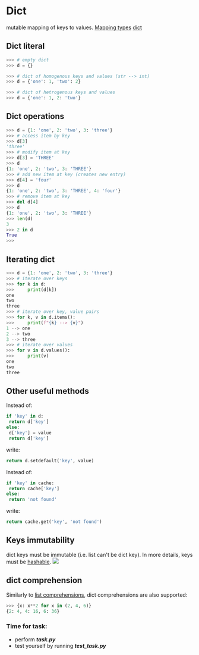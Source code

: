 # Dict
mutable mapping of keys to values.
[Mapping types](https://docs.python.org/3/library/stdtypes.html#mapping-types-dict)
[dict](https://docs.python.org/3/tutorial/datastructures.html#dictionaries)
## Dict literal
```python
>>> # empty dict
>>> d = {}

>>> # dict of homogenous keys and values (str --> int)
>>> d = {'one': 1, 'two': 2}

>>> # dict of hetrogenous keys and values
>>> d = {'one': 1, 2: 'two'}
```
## Dict operations
```python
>>> d = {1: 'one', 2: 'two', 3: 'three'}
>>> # access item by key
>>> d[3]
'three'
>>> # modify item at key
>>> d[3] = 'THREE'
>>> d
{1: 'one', 2: 'two', 3: 'THREE'}
>>> # add new item at key (creates new entry)
>>> d[4] = 'four'
>>> d
{1: 'one', 2: 'two', 3: 'THREE', 4: 'four'}
>>> # remove item at key
>>> del d[4]
>>> d
{1: 'one', 2: 'two', 3: 'THREE'}
>>> len(d)
3
>>> 2 in d
True
>>> 
```
## Iterating dict
```python
>>> d = {1: 'one', 2: 'two', 3: 'three'} 
>>> # iterate over keys
>>> for k in d:
>>>     print(d[k])
one
two
three
>>> # iterate over key, value pairs
>>> for k, v in d.items():
>>>     print(f"{k} --> {v}")
1 --> one
2 --> two
3 --> three
>>> # iterate over values
>>> for v in d.values():
>>>     print(v)
one
two
three
```
## Other useful methods
Instead of:
```python
if 'key' in d:
 return d['key']
else:
 d['key'] = value
 return d['key']
```
write:
```python
return d.setdefault('key', value)
```
Instead of:
```python
if 'key' in cache:
 return cache['key']
else:
 return 'not found'
```
write:
```python
return cache.get('key', 'not found')
```
## Keys immutability
dict keys must be immutable (i.e. list can't be dict key).
In more details, keys must be [hashable](https://docs.python.org/3/glossary.html#term-hashable).
![](/images/p13-1.png)
## dict comprehension
Similarly to [list comprehensions](https://docs.python.org/3/tutorial/datastructures.html#tut-listcomps), dict comprehensions are also supported:
```python
>>> {x: x**2 for x in (2, 4, 6)}
{2: 4, 4: 16, 6: 36}
```

### Time for task:
 - perform ***task.py***
 - test yourself by running ***test_task.py***
<!--stackedit_data:
eyJoaXN0b3J5IjpbNzM5MTQxODg5LDczMjYxMTA5LC0xMjY4OD
A0NDM4LC0xODkxMDg4MzgzLC04Mjg3NDc3OTUsMjAxNzc0ODIz
NV19
-->
